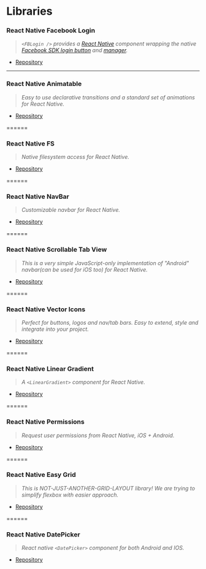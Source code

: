 # Libraries

### React Native Facebook Login

>*`<FBLogin />` provides a [React Native](http://facebook.github.io/react-native/) component wrapping the native [Facebook SDK login button](https://developers.facebook.com/docs/reference/ios/current/class/FBSDKLoginButton/) and [manager](https://developers.facebook.com/docs/reference/ios/current/class/FBSDKLoginManager/).*

* [Repository](https://github.com/magus/react-native-facebook-login)

___

### React Native Animatable

>*Easy to use declarative transitions and a standard set of animations for React Native.*

* [Repository](https://github.com/oblador/react-native-animatable)

======

### React Native FS

>*Native filesystem access for React Native.*

* [Repository](https://github.com/johanneslumpe/react-native-fs)

======

### React Native NavBar

>*Customizable navbar for React Native.*

* [Repository](https://github.com/react-native-community/react-native-navbar)

======

### React Native Scrollable Tab View

>*This is a very simple JavaScript-only implementation of "Android" navbar(can be used for iOS too) for React Native.*

* [Repository](https://github.com/skv-headless/react-native-scrollable-tab-view)

======

### React Native Vector Icons

>*Perfect for buttons, logos and nav/tab bars. Easy to extend, style and integrate into your project.*

* [Repository](https://github.com/oblador/react-native-vector-icons)

======

### React Native Linear Gradient

>*A `<LinearGradient>` component for React Native.*

* [Repository](https://github.com/react-native-community/react-native-linear-gradient)

======

### React Native Permissions

>*Request user permissions from React Native, iOS + Android.*

* [Repository](https://github.com/yonahforst/react-native-permissions)

======

### React Native Easy Grid

>*This is NOT-JUST-ANOTHER-GRID-LAYOUT library! We are trying to simplify flexbox with easier approach.*

* [Repository](https://github.com/GeekyAnts/react-native-easy-grid)

======

### React Native DatePicker

>*React native `<DatePicker>` component for both Android and IOS.*

* [Repository](https://github.com/xgfe/react-native-datepicker)

